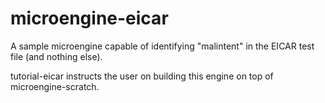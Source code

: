 # microengine-eicar

A sample microengine capable of identifying "malintent" in the EICAR test file (and nothing else).

tutorial-eicar instructs the user on building this engine on top of microengine-scratch.
